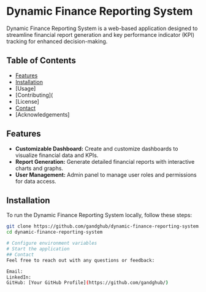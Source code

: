 # Dynamic Finance Reporting System



Dynamic Finance Reporting System is a web-based application designed to streamline financial report generation and key performance indicator (KPI) tracking for enhanced decision-making.

## Table of Contents
- [Features](#features)
- [Installation](#installation)
- [Usage]
- [Contributing](
- [License]
- [Contact](#contact)
- [Acknowledgements]

## Features
- **Customizable Dashboard:** Create and customize dashboards to visualize financial data and KPIs.
- **Report Generation:** Generate detailed financial reports with interactive charts and graphs.
- **User Management:** Admin panel to manage user roles and permissions for data access.

## Installation
To run the Dynamic Finance Reporting System locally, follow these steps:

```bash
git clone https://github.com/gandghub/dynamic-finance-reporting-system.git
cd dynamic-finance-reporting-system

# Configure environment variables
# Start the application
## Contact
Feel free to reach out with any questions or feedback:

Email: 
LinkedIn: 
GitHub: [Your GitHub Profile](https://github.com/gandghub/)

